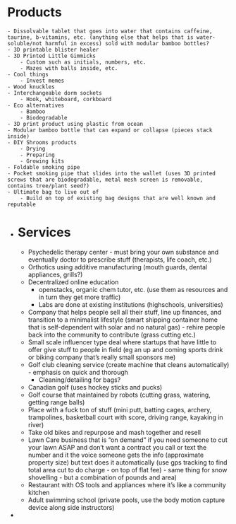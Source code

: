 # Products
	- Dissolvable tablet that goes into water that contains caffeine, taurine, b-vitamins, etc. (anything else that helps that is water-soluble/not harmful in excess) sold with modular bamboo bottles?
	- 3D printable blister healer
	- 3D Printed Little Gimmicks
		- Custom such as initials, numbers, etc.
		- Mazes with balls inside, etc.
	- Cool things
		- Invest memes
	- Wood knuckles
	- Interchangeable dorm sockets
		- Hook, whiteboard, corkboard
	- Eco alternatives
		- Bamboo
		- Biodegradable
	- 3D print product using plastic from ocean
	- Modular bamboo bottle that can expand or collapse (pieces stack inside)
	- DIY Shrooms products
		- Drying
		- Preparing
		- Growing kits
	- Foldable smoking pipe
	- Pocket smoking pipe that slides into the wallet (uses 3D printed screws that are biodegradable, metal mesh screen is removable, contains tree/plant seed?)
	- Ultimate bag to live out of
		- Build on top of existing bag designs that are well known and reputable
- # Services
	- Psychedelic therapy center - must bring your own substance and eventually doctor to prescribe stuff (therapists, life coach, etc.)
	- Orthotics using additive manufacturing (mouth guards, dental appliances, grills?)
	- Decentralized online education
		- openstacks, organic chem tutor, etc. (use them as resources and in turn they get more traffic)
		- Labs are done at existing institutions (highschools, universities)
	- Company that helps people sell all their stuff, line up finances, and transition to a minimalist lifestyle (smart shipping container home that is self-dependent with solar and no natural gas) - rehire people back into the community to contribute (grass cutting etc.)
	- Small scale influencer type deal where startups that have little to offer give stuff to people in field (eg an up and coming sports drink or biking company that’s really small sponsors me)
	- Golf club cleaning service (create machine that cleans automatically) - emphasis on quick and thorough
		- Cleaning/detailing for bags?
	- Canadian golf (uses hockey sticks and pucks)
	- Golf course that maintained by robots (cutting grass, watering, getting range balls)
	- Place with a fuck ton of stuff (mini putt, batting cages, archery, trampolines, basketball court with score, driving range, kayaking in river)
	- Take old bikes and repurpose and mash together and resell
	- Lawn Care business that is “on demand” if you need someone to cut your lawn ASAP and don’t want a contract you call or text the number and it the voice someone gets the info (approximate property size) but text does it automatically (use gps tracking to find total area cut to do charge - on top of flat fee) - same thing for snow shovelling - but a combination of pounds and area)
	- Restaurant with OS tools and appliances where it’s like a community kitchen
	- Adult swimming school (private pools, use the body motion capture device along side instructors)
-